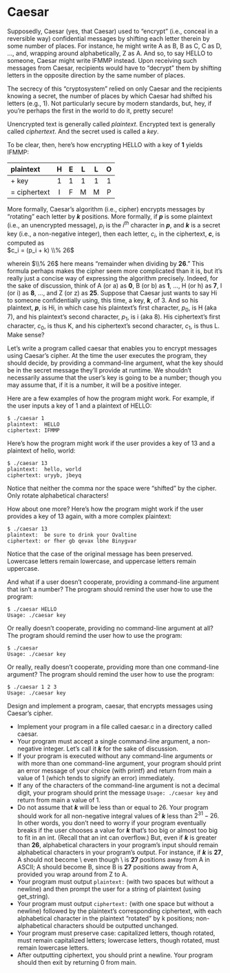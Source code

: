 # Caesar
Supposedly, Caesar (yes, that Caesar) used to “encrypt” (i.e., conceal in a reversible way) confidential messages by shifting each letter therein by some number of places. For instance, he might write A as B, B as C, C as D, …, and, wrapping around alphabetically, Z as A. And so, to say HELLO to someone, Caesar might write IFMMP instead. Upon receiving such messages from Caesar, recipients would have to “decrypt” them by shifting letters in the opposite direction by the same number of places.

The secrecy of this “cryptosystem” relied on only Caesar and the recipients knowing a secret, the number of places by which Caesar had shifted his letters (e.g., 1). Not particularly secure by modern standards, but, hey, if you’re perhaps the first in the world to do it, pretty secure!

Unencrypted text is generally called *plaintext*. Encrypted text is generally called *ciphertext*. And the secret used is called a *key*.

To be clear, then, here’s how encrypting HELLO with a key of **1** yields IFMMP:

| plaintext | H | E | L | L | O |
| :--- | :---: | :---: | :---: | :---: | :---: |
| + key | 1 | 1 | 1 | 1 | 1 |
| = ciphertext | I | F | M | M | P |

More formally, Caesar’s algorithm (i.e., cipher) encrypts messages by “rotating” each letter by ***k*** positions. More formally, if ***p*** is some plaintext (i.e., an unencrypted message), $p_i$ is the $i^{th}$ character in ***p***, and ***k*** is a secret key (i.e., a non-negative integer), then each letter, $c_i$, in the ciphertext, ***c***, is computed as  
$c_i = (p_i + k) \\% 26$

wherein $\\% 26$ here means “remainder when dividing by **26**.” This formula perhaps makes the cipher seem more complicated than it is, but it’s really just a concise way of expressing the algorithm precisely. Indeed, for the sake of discussion, think of A (or a) as **0**, B (or b) as **1**, …, H (or h) as **7**, I (or i) as **8**, …, and Z (or z) as **25**. Suppose that Caesar just wants to say Hi to someone confidentially using, this time, a key, ***k***, of 3. And so his plaintext, ***p***, is Hi, in which case his plaintext’s first character, $p_0$, is H (aka 7), and his plaintext’s second character, $p_1$, is i (aka 8). His ciphertext’s first character, $c_0$, is thus K, and his ciphertext’s second character, $c_1$, is thus L. Make sense?

Let’s write a program called caesar that enables you to encrypt messages using Caesar’s cipher. At the time the user executes the program, they should decide, by providing a command-line argument, what the key should be in the secret message they’ll provide at runtime. We shouldn’t necessarily assume that the user’s key is going to be a number; though you may assume that, if it is a number, it will be a positive integer.

Here are a few examples of how the program might work. For example, if the user inputs a key of 1 and a plaintext of HELLO:
```
$ ./caesar 1
plaintext:  HELLO
ciphertext: IFMMP
```

Here’s how the program might work if the user provides a key of 13 and a plaintext of hello, world:
```
$ ./caesar 13
plaintext:  hello, world
ciphertext: uryyb, jbeyq
```

Notice that neither the comma nor the space were “shifted” by the cipher. Only rotate alphabetical characters!

How about one more? Here’s how the program might work if the user provides a key of 13 again, with a more complex plaintext:
```
$ ./caesar 13
plaintext:  be sure to drink your Ovaltine
ciphertext: or fher gb qevax lbhe Binygvar
```

Notice that the case of the original message has been preserved. Lowercase letters remain lowercase, and uppercase letters remain uppercase.

And what if a user doesn’t cooperate, providing a command-line argument that isn’t a number? The program should remind the user how to use the program:
```
$ ./caesar HELLO
Usage: ./caesar key
```

Or really doesn’t cooperate, providing no command-line argument at all? The program should remind the user how to use the program:
```
$ ./caesar
Usage: ./caesar key
```

Or really, really doesn’t cooperate, providing more than one command-line argument? The program should remind the user how to use the program:
```
$ ./caesar 1 2 3
Usage: ./caesar key
```

Design and implement a program, caesar, that encrypts messages using Caesar’s cipher.
  - Implement your program in a file called caesar.c in a directory called caesar.
  - Your program must accept a single command-line argument, a non-negative integer. Let’s call it ***k*** for the sake of discussion.
  - If your program is executed without any command-line arguments or with more than one command-line argument, your program should print an error message of your choice (with printf) and return from main a value of 1 (which tends to signify an error) immediately.
  - If any of the characters of the command-line argument is not a decimal digit, your program should print the message `Usage: ./caesar key` and return from main a value of 1.
  - Do not assume that ***k*** will be less than or equal to 26. Your program should work for all non-negative integral values of ***k*** less than $2^{31} - 26$. In other words, you don’t need to worry if your program eventually breaks if the user chooses a value for ***k*** that’s too big or almost too big to fit in an int. (Recall that an int can overflow.) But, even if ***k*** is greater than **26**, alphabetical characters in your program’s input should remain alphabetical characters in your program’s output. For instance, if ***k*** is **27**, A should not become \ even though \ is **27** positions away from A in ASCII; A should become B, since B is **27** positions away from A, provided you wrap around from Z to A.
  - Your program must output `plaintext:` (with two spaces but without a newline) and then prompt the user for a string of plaintext (using get_string).
  - Your program must output `ciphertext:` (with one space but without a newline) followed by the plaintext’s corresponding ciphertext, with each alphabetical character in the plaintext “rotated” by k positions; non-alphabetical characters should be outputted unchanged.
  - Your program must preserve case: capitalized letters, though rotated, must remain capitalized letters; lowercase letters, though rotated, must remain lowercase letters.
  - After outputting ciphertext, you should print a newline. Your program should then exit by returning 0 from main.
